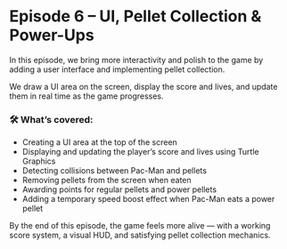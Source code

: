 # Episode 6 – UI, Pellet Collection & Power-Ups

In this episode, we bring more interactivity and polish to the game by adding a user interface and implementing pellet collection.

We draw a UI area on the screen, display the score and lives, and update them in real time as the game progresses.

### 🛠️ What’s covered:
- Creating a UI area at the top of the screen
- Displaying and updating the player’s score and lives using Turtle Graphics
- Detecting collisions between Pac-Man and pellets
- Removing pellets from the screen when eaten
- Awarding points for regular pellets and power pellets
- Adding a temporary speed boost effect when Pac-Man eats a power pellet

By the end of this episode, the game feels more alive — with a working score system, a visual HUD, and satisfying pellet collection mechanics.
